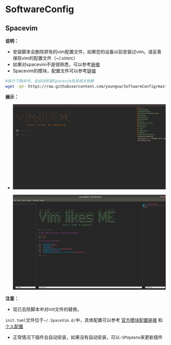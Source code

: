 # SoftwareConfig

## Spacevim

**说明：**

- 安装脚本会删除原有的vim配置文件，如果您的设备以前安装过vim。请妥善保存vim的配置文件（~/.vimrc）
- 如果对spacevim不是很熟悉，可以参考[链接](https://spacevim.org/cn/quick-start-guide/)
- Spacevim的模块，配置文件可以参考[链接](https://spacevim.org/cn/layers/)

```bash
#执行下面命令，会自动安装Spacevim及其相关依赖
wget -qO- https://raw.githubusercontent.com/youngsw/SoftwareConfig/master/SpaceVimSw.sh | sh -x

```

**展示：**

- ![展示](img/spacevim.png)

  ![展示](img/spacevim2.png)

**注意：**

- 现已去除脚本中对init文件的替换。

```init.toml```文件位于```~/.SpaceVim.d/```中，具体配置可以参考 [官方模块配置链接](https://spacevim.org/cn/layers/) 和 [个人配置](https://raw.githubusercontent.com/youngsw/SoftwareConfig/master/init.toml)

- 正常情况下插件会自动安装，如果没有自动安装，可以```:SPUpdate```来更新插件